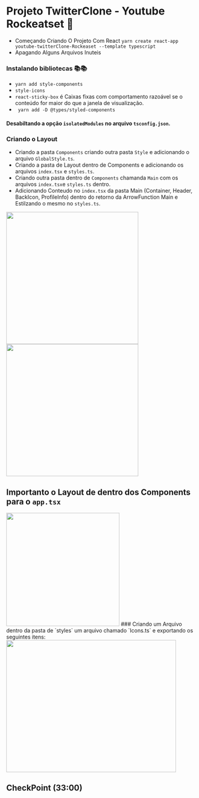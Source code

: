 # Projeto TwitterClone - Youtube Rockeatset 🤖


* Começando Criando  O Projeto Com React `yarn create react-app youtube-twitterClone-Rockeaset --template typescript`
* Apagando Alguns Arquivos Inuteis
### Instalando bibliotecas 📚📚
* `yarn add style-components`
*  `style-icons`
*  `react-sticky-box` é Caixas fixas com comportamento razoável se o conteúdo for maior do que a janela de visualização.
*  ` yarn add -D @types/styled-components`

#### Desabiltando a opção `isolatedModules` no arquivo `tsconfig.json`. 

### Criando o Layout

 * Criando a pasta `Components` criando outra pasta `Style` e adicionando o arquivo `GlobalStyle.ts`.
 * Criando a pasta de Layout dentro de Components e adicionando os arquivos `index.tsx` e `styles.ts`.
 * Criando outra pasta dentro de `Components` chamanda `Main` com os arquivos `index.tsx`e `styles.ts` dentro. 
 * Adicionando Conteudo no `index.tsx` da pasta Main (Container, Header, BackIcon, ProfileInfo) dentro do retorno da ArrowFunction Main e Estilzando o mesmo no `styles.ts`.
 
<p float="left">
  <img src="https://user-images.githubusercontent.com/78617974/119282895-a85c0180-bc11-11eb-836d-8b05f7ac218c.jpg" width="350" height="350" />
  <img src="https://user-images.githubusercontent.com/78617974/119283003-04268a80-bc12-11eb-9f1b-b5fae0b86fe3.jpg" width="350" height="350" /> 
</p>

 ## Importanto o Layout de dentro dos Components  para o `app.tsx`
 
 <img src="https://user-images.githubusercontent.com/78617974/119282500-464ecc80-bc10-11eb-903e-0078944681a9.jpg" width="300" height="300" />
 ### Criando um  Arquivo dentro da pasta de `styles` um arquivo chamado `Icons.ts` e exportando os seguintes itens:
 
 <img src="https://user-images.githubusercontent.com/78617974/119282588-9037b280-bc10-11eb-83c6-bceb32e8d2a2.jpg" width="450" height="350" />
 

## CheckPoint (33:00)
